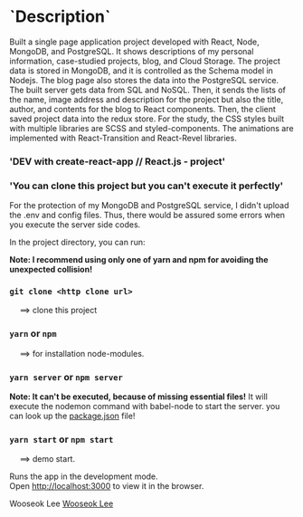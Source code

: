 <h1>`Description` </h1>
Built a single page application project developed with React, Node, MongoDB, and PostgreSQL. It shows descriptions of my personal information, case-studied projects, blog, and Cloud Storage. The project data is stored in MongoDB, and it is controlled as the Schema model in Nodejs. The blog page also stores the data into the PostgreSQL service. The built server gets data from SQL and NoSQL. Then, it sends the lists of the name, image address and description for the project but also the title, author, and contents for the blog to React components. Then, the client saved project data into the redux store. For the study, the CSS styles built with multiple libraries are SCSS and styled-components. The animations are implemented with React-Transition and React-Revel libraries.

### 'DEV with create-react-app // React.js - project'

### 'You can clone this project but you can't execute it perfectly'
For the protection of my MongoDB and PostgreSQL service, I didn't upload the .env and config files. Thus, there would be assured some errors when you execute the server side codes.

In the project directory, you can run:

**Note: I recommend using only one of yarn and npm for avoiding the unexpected collision!**

### `git clone <http clone url>` 
&emsp; ==> clone this project

### `yarn` or `npm`
&emsp; ==> for installation node-modules.

### `yarn server` or `npm server`
**Note: It can't be executed, because of missing essential files!**
It will execute the nodemon command with babel-node to start the server. 
you can look up the [package.json](https://github.com/wlee2/CodeViewer/blob/master/package.json) file!

### `yarn start` or `npm start`
&emsp; ==> demo start.

Runs the app in the development mode.<br>
Open [http://localhost:3000](http://localhost:3000) to view it in the browser.


Wooseok Lee
[Wooseok Lee](https://github.com/wlee2)
